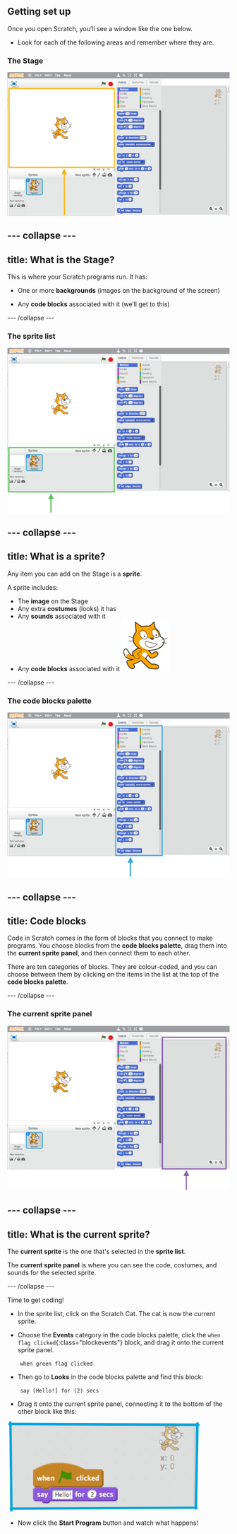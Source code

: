 ## Getting set up

Once you open Scratch, you’ll see a window like the one below.

+ Look for each of the following areas and remember where they are.

### The Stage

 ![Scratch window with the stage highlighted](images/hlStage.png)

--- collapse ---
---
title: What is the Stage?
---
This is where your Scratch programs run. It has:

* One or more **backgrounds** \(images on the background of the screen\)

* Any **code blocks** associated with it \(we’ll get to this\)

--- /collapse ---

### The sprite list

 ![Scratch window with the sprite list highlighted](images/hlSpriteList.png)

--- collapse ---
---
title: What is a sprite?
---

Any item you can add on the Stage is a **sprite**.  

A sprite includes:
* The **image** on the Stage
* Any extra **costumes** \(looks\) it has
* Any **sounds** associated with it
* Any **code blocks** associated with it ![](images/setup2.png)

--- /collapse ---

### The code blocks palette

 ![Scratch window with the blocks pallet highlighted](images/hlBlocksPalette.png)
 
--- collapse ---
---
title: Code blocks
---

Code in Scratch comes in the form of blocks that you connect to make programs. You choose blocks from the **code blocks palette**, drag them into the **current sprite panel**, and then connect them to each other.

There are ten categories of blocks. They are colour-coded, and you can choose between them by clicking on the items in the list at the top of the **code blocks palette**.

--- /collapse ---

### The current sprite panel

 ![Scratch window with the current sprite panel highlighted](images/hlCurrentSpritePanel.png)

--- collapse ---
---
title: What is the current sprite?
---

The **current sprite** is the one that's selected in the **sprite list**.

The **current sprite panel** is where you can see the code, costumes, and sounds for the selected sprite.

--- /collapse ---

Time to get coding!

+ In the sprite list, click on the Scratch Cat. The cat is now the current sprite.  
   
+ Choose the **Events** category in the code blocks palette, click the `when flag clicked`{:class="blockevents"} block, and drag it onto the current sprite panel.  

```blocks
    when green flag clicked
```

+ Then go to **Looks** in the code blocks palette and find this block:

```blocks
    say [Hello!] for (2) secs
```
+ Drag it onto the current sprite panel, connecting it to the bottom of the other block like this: 

![](images/setup3.png)

+ Now click the **Start Program** button and watch what happens!
